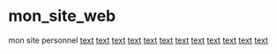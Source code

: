 # mon_site_web
mon site personnel
[text](../.vscode) [text](../images) [text](.) [text](../page_2) [text](../page_2/accueil.html) [text](../page_2/apropos.css) [text](../page_2/apropos.html) [text](../page_2/apropos.js) [text](../page_2/contact.html) [text](../page_2/service.html) [text](../index.html) [text](../style.css)